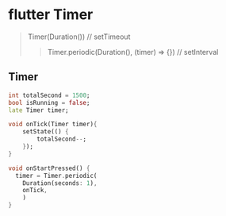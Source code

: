 # flutter Timer

> Timer(Duration()) // setTimeout
>
> > Timer.periodic(Duration(), (timer) => {}) // setInterval

## Timer

```dart
int totalSecond = 1500;
bool isRunning = false;
late Timer timer;

void onTick(Timer timer){
    setState(() {
        totalSecond--;
    });
}

void onStartPressed() {
  timer = Timer.periodic(
    Duration(seconds: 1),
    onTick,
    )
}
```
